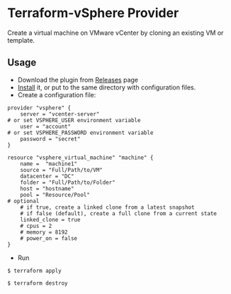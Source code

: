 # Terraform-vSphere Provider

Create a virtual machine on VMware vCenter by cloning an existing VM or template.

## Usage

- Download the plugin from [Releases](https://github.com/mkuzmin/terraform-vsphere/releases) page
- [Install](https://terraform.io/docs/plugins/basics.html) it, or put to the same directory with configuration files.
- Create a configuration file:
```
provider "vsphere" {
    server = "vcenter-server"
# or set VSPHERE_USER environment variable
    user = "account"
# or set VSPHERE_PASSWORD environment variable
    password = "secret"
}

resource "vsphere_virtual_machine" "machine" {
    name =  "machine1"
    source = "Full/Path/to/VM"
    datacenter = "DC"
    folder = "Full/Path/to/Folder"
    host = "hostname"
    pool = "Resource/Pool"
# optional
    # if true, create a linked clone from a latest snapshot
    # if false (default), create a full clone from a current state
    linked_clone = true
    # cpus = 2
    # memory = 8192
    # power_on = false
}
```
- Run
```
$ terraform apply

$ terraform destroy
```
